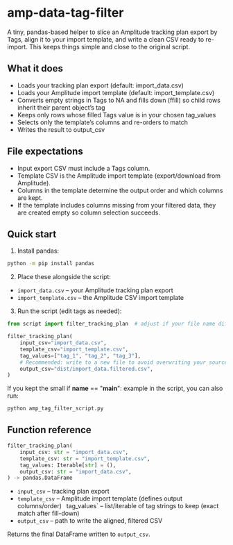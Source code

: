 # amp-data-tag-filter

A tiny, pandas-based helper to slice an Amplitude tracking plan export by Tags, align it to your import template, and write a clean CSV ready to re-import. This keeps things simple and close to the original script.

## What it does

- Loads your tracking plan export (default: import_data.csv)
- Loads your Amplitude import template (default: import_template.csv)
- Converts empty strings in Tags to NA and fills down (ffill) so child rows inherit their parent object’s tag
- Keeps only rows whose filled Tags value is in your chosen tag_values
- Selects only the template’s columns and re-orders to match
- Writes the result to output_csv

## File expectations

- Input export CSV must include a Tags column.
- Template CSV is the Amplitude import template (export/download from Amplitude).
- Columns in the template determine the output order and which columns are kept.
- If the template includes columns missing from your filtered data, they are created empty so column selection succeeds.

## Quick start

1. Install pandas:

```bash
python -m pip install pandas
```

2. Place these alongside the script:

- `import_data.csv` – your Amplitude tracking plan export
- `import_template.csv` – the Amplitude CSV import template

3. Run the script (edit tags as needed):

```python
from script import filter_tracking_plan  # adjust if your file name differs

filter_tracking_plan(
    input_csv="import_data.csv",
    template_csv="import_template.csv",
    tag_values=["tag_1", "tag_2", "tag_3"],
    # Recommended: write to a new file to avoid overwriting your source
    output_csv="dist/import_data.filtered.csv",
)
```


If you kept the small if __name__ == "__main__": example in the script, you can also run:

`python amp_tag_filter_script.py`

## Function reference
```python
filter_tracking_plan(
    input_csv: str = "import_data.csv",
    template_csv: str = "import_template.csv",
    tag_values: Iterable[str] = (),
    output_csv: str = "import_data.csv",
) -> pandas.DataFrame
```


- `input_csv` – tracking plan export
- `template_csv` – Amplitude import template (defines output columns/order)
` `tag_values` – list/iterable of tag strings to keep (exact match after fill-down)
- `output_csv` – path to write the aligned, filtered CSV

Returns the final DataFrame written to `output_csv`.
